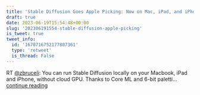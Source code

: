 ```yaml
---
title: 'Stable Diffusion Goes Apple Picking: Now on Mac, iPad, and iPhone'
draft: true
date: 2023-06-19T15:54:48+00:00
slug: '202306191554-stable-diffusion-apple-picking'
is_tweet: true
tweet_info:
  id: '1670716752177807361'
  type: 'retweet'
  is_thread: False
---
```




RT [@zbruceli](https://x.com/zbruceli): You can run Stable Diffusion locally on your Macbook, iPad and iPhone, without cloud GPU. Thanks to Core ML and 6-bit paletti… [continue reading](https://x.com/sytelus/status/1670716752177807361)
